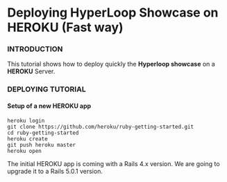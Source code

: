 # Deploying HyperLoop Showcase on HEROKU (Fast way)

### INTRODUCTION

This tutorial shows how to deploy quickly the **Hyperloop showcase** on a **HEROKU** Server.

### DEPLOYING TUTORIAL

#### Setup of a new HEROKU app

```
heroku login
git clone https://github.com/heroku/ruby-getting-started.git
cd ruby-getting-started
heroku create
git push heroku master
heroku open
```
The initial HEROKU app is coming with a Rails 4.x version. We are going to upgrade it to a Rails 5.0.1 version.